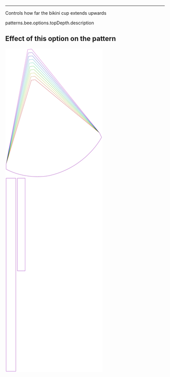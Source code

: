 ---

Controls how far the bikini cup extends upwards

patterns.bee.options.topDepth.description

## Effect of this option on the pattern
![This image shows the effect of this option by superimposing several variants that have a different value for this option](bee_topdepth_sample.svg "Effect of this option on the pattern")